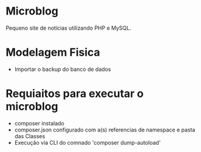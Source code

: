 # Microblog
 
Pequeno site de notícias utilizando PHP e MySQL.

# Modelagem Fisica
- Importar o backup do banco de dados

# Requiaitos para executar o microblog
- composer instalado
- composer.json configurado com a(s) referencias de namespace e pasta das Classes
- Execução via CLI do comnado 'composer dump-autoload'